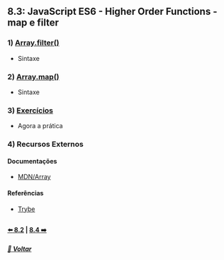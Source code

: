 ## 8.3: JavaScript ES6 - Higher Order Functions - map e filter

### 1) [Array.filter()](Z-conteudo-recursos/array-filter.md#arrayfilter)
- Sintaxe

### 2) [Array.map()](Z-conteudo-recursos/array-map.md#arraymap)
- Sintaxe

### 3) [Exercícios](X-agora-a-pratica/exercicios.md)
- Agora a prática

### 4) Recursos Externos

#### Documentações
- [MDN/Array](https://developer.mozilla.org/pt-BR/docs/Web/JavaScript/Reference/Global_Objects/Array)

#### Referências
- [Trybe](https://www.betrybe.com/)

##

#### [:arrow_left: 8.2](../dia8-2#82-javascript-es6---higher-order-functions---foreach-find-some-every-sort) | [8.4 :arrow_right:](../dia8-4/#javascript-es6---higher-order-functions---reduce)

##### [:rocket: Voltar](https://github.com/nnnnadia/trybe-exercicios#bloco-8-higher-order-functions-do-javascript-es6)
